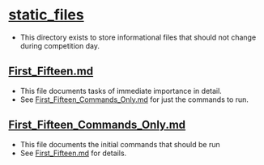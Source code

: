 # [static_files](.)
- This directory exists to store informational files that should not change during competition day.
## [First_Fifteen.md](./First_Fifteen.md)
- This file documents tasks of immediate importance in detail.
- See [First_Fifteen_Commands_Only.md](./First_Fifteen_Commands_Only.md) for just the commands to run.
## [First_Fifteen_Commands_Only.md](./First_Fifteen_Commands_Only.md)
- This file documents the initial commands that should be run
- See [First_Fifteen.md](./First_Fifteen.md) for details.
